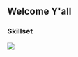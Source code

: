 <h2>Welcome Y'all</h2>
<h3>Skillset</h3>

[![](https://skillicons.dev/icons?i=aws,react,vue,php,c,cpp,bootstrap,express,java,js,ts,jquery,nextjs,nodejs,nuxtjs,sass,rust,tailwind,vscode,lua,cs,html,css,,go,bash,dart,django,dotnet,git,linux,vite,sqlite,mysql)](https://skillicons.dev)
